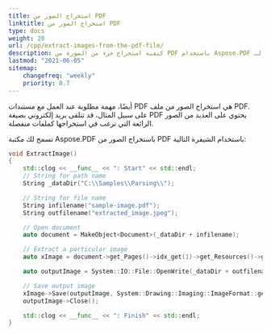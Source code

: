 ```yaml
---
title: استخراج الصور من PDF
linktitle: استخراج الصور من PDF
type: docs
weight: 20
url: /cpp/extract-images-from-the-pdf-file/
description: كيفية استخراج جزء من الصورة من PDF باستخدام Aspose.PDF لـ C++.
lastmod: "2021-06-05"
sitemap:
    changefreq: "weekly"
    priority: 0.7
---
```


أيضًا، مهمة مطلوبة عند العمل مع مستندات PDF هي استخراج الصور من ملف PDF. على سبيل المثال، قد تتلقى بريد إلكتروني بصيغة PDF يحتوي على العديد من الصور الرائعة التي ترغب في استخراجها كملفات منفصلة.

تسمح لك مكتبة Aspose.PDF باستخراج الصور من PDF باستخدام الشيفرة التالية:

```cpp
void ExtractImage()
{
    std::clog << __func__ << ": Start" << std::endl;
    // String for path name
    String _dataDir("C:\\Samples\\Parsing\\");

    // String for file name
    String infilename("sample-image.pdf");
    String outfilename("extracted_image.jpeg");

    // Open document
    auto document = MakeObject<Document>(_dataDir + infilename);

    // Extract a particular image
    auto xImage = document->get_Pages()->idx_get(1)->get_Resources()->get_Images()->idx_get(1);

    auto outputImage = System::IO::File::OpenWrite(_dataDir + outfilename);

    // Save output image
    xImage->Save(outputImage, System::Drawing::Imaging::ImageFormat::get_Jpeg());
    outputImage->Close();

    std::clog << __func__ << ": Finish" << std::endl;
}
```